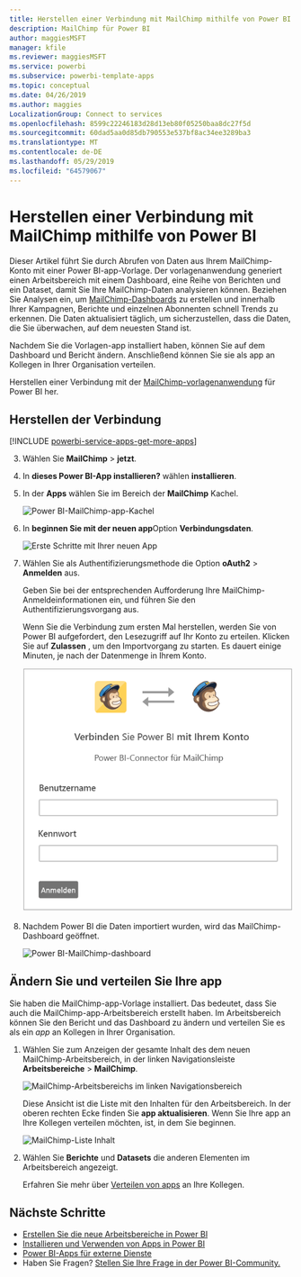 ```yaml
---
title: Herstellen einer Verbindung mit MailChimp mithilfe von Power BI
description: MailChimp für Power BI
author: maggiesMSFT
manager: kfile
ms.reviewer: maggiesMSFT
ms.service: powerbi
ms.subservice: powerbi-template-apps
ms.topic: conceptual
ms.date: 04/26/2019
ms.author: maggies
LocalizationGroup: Connect to services
ms.openlocfilehash: 8599c22246183d28d13eb80f05250baa8dc27f5d
ms.sourcegitcommit: 60dad5aa0d85db790553e537bf8ac34ee3289ba3
ms.translationtype: MT
ms.contentlocale: de-DE
ms.lasthandoff: 05/29/2019
ms.locfileid: "64579067"
---
```

# <a name="connect-to-mailchimp-with-power-bi"></a>Herstellen einer Verbindung mit MailChimp mithilfe von Power BI
Dieser Artikel führt Sie durch Abrufen von Daten aus Ihrem MailChimp-Konto mit einer Power BI-app-Vorlage. Der vorlagenanwendung generiert einen Arbeitsbereich mit einem Dashboard, eine Reihe von Berichten und ein Dataset, damit Sie Ihre MailChimp-Daten analysieren können. Beziehen Sie Analysen ein, um [MailChimp-Dashboards](https://powerbi.microsoft.com/integrations/mailchimp) zu erstellen und innerhalb Ihrer Kampagnen, Berichte und einzelnen Abonnenten schnell Trends zu erkennen. Die Daten aktualisiert täglich, um sicherzustellen, dass die Daten, die Sie überwachen, auf dem neuesten Stand ist.

Nachdem Sie die Vorlagen-app installiert haben, können Sie auf dem Dashboard und Bericht ändern. Anschließend können Sie sie als app an Kollegen in Ihrer Organisation verteilen.

Herstellen einer Verbindung mit der [MailChimp-vorlagenanwendung](https://app.powerbi.com/getdata/services/mailchimp) für Power BI her.

## <a name="how-to-connect"></a>Herstellen der Verbindung

[!INCLUDE [powerbi-service-apps-get-more-apps](./includes/powerbi-service-apps-get-more-apps.md)]

3. Wählen Sie **MailChimp** \> **jetzt**.
4. In **dieses Power BI-App installieren?** wählen **installieren**.
4. In der **Apps** wählen Sie im Bereich der **MailChimp** Kachel.

    ![Power BI-MailChimp-app-Kachel](media/service-connect-to-mailchimp/power-bi-connect-mailchimp.png)

6. In **beginnen Sie mit der neuen app**Option **Verbindungsdaten**.

    ![Erste Schritte mit Ihrer neuen App](media/service-tutorial-connect-to-github/power-bi-github-app-tutorial-connect-data.png)

1. Wählen Sie als Authentifizierungsmethode die Option **oAuth2** \> **Anmelden** aus.
   
    Geben Sie bei der entsprechenden Aufforderung Ihre MailChimp-Anmeldeinformationen ein, und führen Sie den Authentifizierungsvorgang aus.
   
    Wenn Sie die Verbindung zum ersten Mal herstellen, werden Sie von Power BI aufgefordert, den Lesezugriff auf Ihr Konto zu erteilen. Klicken Sie auf **Zulassen** , um den Importvorgang zu starten. Es dauert einige Minuten, je nach der Datenmenge in Ihrem Konto.
   
    ![Power BI-Connector für MailChimp](media/service-connect-to-mailchimp/allow.png)

5. Nachdem Power BI die Daten importiert wurden, wird das MailChimp-Dashboard geöffnet.
   
    ![Power BI-MailChimp-dashboard](media/service-connect-to-mailchimp/power-bi-mailchimp-dashboard.png)

## <a name="modify-and-distribute-your-app"></a>Ändern Sie und verteilen Sie Ihre app

Sie haben die MailChimp-app-Vorlage installiert. Das bedeutet, dass Sie auch die MailChimp-app-Arbeitsbereich erstellt haben. Im Arbeitsbereich können Sie den Bericht und das Dashboard zu ändern und verteilen Sie es als ein *app* an Kollegen in Ihrer Organisation. 

1. Wählen Sie zum Anzeigen der gesamte Inhalt des dem neuen MailChimp-Arbeitsbereich, in der linken Navigationsleiste **Arbeitsbereiche** > **MailChimp**. 

    ![MailChimp-Arbeitsbereichs im linken Navigationsbereich](media/service-connect-to-mailchimp/power-bi-mailchimp-left-nav.png)

    Diese Ansicht ist die Liste mit den Inhalten für den Arbeitsbereich. In der oberen rechten Ecke finden Sie **app aktualisieren**. Wenn Sie Ihre app an Ihre Kollegen verteilen möchten, ist, in dem Sie beginnen.

    ![MailChimp-Liste Inhalt](media/service-connect-to-mailchimp/power-bi-mailchimp-content-list.png)

2. Wählen Sie **Berichte** und **Datasets** die anderen Elementen im Arbeitsbereich angezeigt. 

    Erfahren Sie mehr über [Verteilen von apps](service-create-distribute-apps.md) an Ihre Kollegen.

## <a name="next-steps"></a>Nächste Schritte

* [Erstellen Sie die neue Arbeitsbereiche in Power BI](service-create-the-new-workspaces.md)
* [Installieren und Verwenden von Apps in Power BI](consumer/end-user-apps.md)
* [Power BI-Apps für externe Dienste](service-connect-to-services.md)
* Haben Sie Fragen? [Stellen Sie Ihre Frage in der Power BI-Community.](http://community.powerbi.com/)

